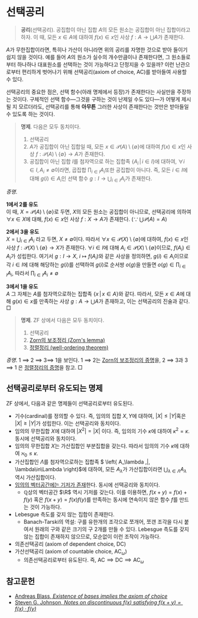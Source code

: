 <!---
title: '선택공리'
category: 'Set Theory'
language: Korean
--->

# 선택공리

> **공리**(선택공리). 공집합이 아닌 집합 $A$의 모든 원소는
> 공집합이 아닌 집합이라고 하자.
> 이 때, 모든 $x\in A$에 대하여 $f(x) \in x$인 사상 $f:A\to\bigcup A$가 존재한다.

$A$가 무한집합이라면, 특히나 가산이 아니라면 위의 공리를 자명한 것으로 받아 들이기 쉽지 않을 것이다.
예를 들어 $A$의 원소가 실수의 개수만큼이나 존재한다면,
그 원소들로부터 하나하나 대표원소를 선택하는 것이 가능하다고 단정지을 수 있을까?
이런 난관으로부터 편리하게 벗어나기 위해 선택공리(axiom of choice, $\textsf{AC}$)를 받아들여 사용할 수 있다.

선택공리의 중요한 점은, 선택 함수(아래 명제에서 등장)가 존재한다는 사실만을
주장하는 것이다. 구체적인 선택 함수—그것을 구하는 것이 난제일 수도 있다—가
어떻게 제시될 지 모르더라도, 선택공리를 통해 **아무튼** 그러한 사상이
존재한다는 것만은 받아들일 수 있도록 하는 것이다.

> **명제**. 다음은 모두 동치이다.
> 
> 1. 선택공리
> 2. $A$가 공집합이 아닌 집합일 때,
> 모든 $x\in\mathscr{P}(A)\setminus\{\emptyset\}$에 대하여
> $f(x)\in x$인 사상 $f:\mathscr{P}(A)\setminus\{\emptyset\}\to A$가
> 존재한다.
> 3. 공집합이 아닌 집합 $I$를 첨자역으로 하는 집합족 $\left\{ A_i \,|\, i\in I\right\}$에
> 대하여, $\forall i\in I, A_i \not=\emptyset$이라면, 곱집합
> $\prod_{i\in I}A_i$또한 공집합이 아니다.
> 즉, 모든 $i\in I$에 대해 $g(i)\in A_i$인 선택 함수
> $g:I\to\bigcup_{i\in I}A_i$가 존재한다.

*증명*.  

**1에서 2를 유도**  
이 때, $X = \mathscr{P}(A)\setminus\left\{\emptyset\right\}$로 두면, $X$의 모든 원소는
공집합이 아니므로, 선택공리에 의하여
$\forall x\in X$에 대해, $f(x)\in x$인 사상 $f:X\to A$가 존재한다.
($\because\,\bigcup\mathscr{P}(A) = A$)  

**2에서 3을 유도**  
$X=\bigcup_{i\in I} A_i$ 라고 두면,
$X\not=\emptyset$이다.
따라서 $\forall x\in \mathscr{P}(X)\setminus\left\{\emptyset\right\}$에 대하여,
$f(x)\in x$인 사상 $f:\mathscr{P}(X)\setminus\left\{\emptyset\right\}\to X$가
존재한다.
$\forall i\in I$에 대해 $A_i\in \mathscr{P}(X)\setminus\left\{\emptyset\right\}$이므로,
$f(A_i)\in A_i$가 성립한다. 여기서 $g:I\to X$, $i\mapsto f(A_i)$와 같은 사상을 정의하면,
$g(i)\in A_i$이므로 각 $i\in I$에 대해 해당하는 $g(i)$를 선택하여
$g(i)$로 순서쌍 $o(g)$을 만들면 $o(g)\in\prod_{i\in I}A_i$, 따라서 $\prod_{i\in I}A_i\not=\emptyset$  

**3에서 1을 유도**  
$A$ 그 자체는 $A$를 첨자역으로하는 집합족 $\left\{ x \,|\, x\in A\right\}$와 같다.
따라서, 모든 $x\in A$에 대해 $g(x)\in x$를 만족하는 사상 $g:A\to\bigcup A$가 존재하고,
이는 선택공리의 진술과 같다. □

> **명제**. $\textsf{ZF}$ 상에서 다음은 모두 동치이다.
>
> 1. 선택공리
> 1. [Zorn의 보조정리 (Zorn's lemma)](./zorns-lemma.html)
> 1. [정렬정리 (well-ordering theorem)](./well-ordered.html#정렬정리)

*증명*. 1 $\implies$ 2 $\implies$ 3$\implies$ 1을 보인다.
1 $\implies$ 2는 [Zorn의 보조정리의 증명](./zorns-lemma.html)을,
2 $\implies$ 3과 3 $\implies$ 1 은 [정렬정리의 증명](./well-ordered.html#정렬정리)을 참고. □

## 선택공리로부터 유도되는 명제

$\textsf{ZF}$ 상에서, 다음과 같은 명제들이 선택공리로부터 유도된다.

- 기수(cardinal)를 정의할 수 있다. 즉, 임의의 집합 $X, Y$에 대하여, $|X|\leq |Y|$혹은 $|X|\geq |Y|$가 성립한다.
이는 선택공리와 동치이다.
- 임의의 무한집합 $X$에 대하여 $|X^2| = |X|$ 이다. 즉, 임의의 기수 $\kappa$에 대하여 $\kappa^2 =\kappa$. 동시에 선택공리와 동치이다.
- 임의의 무한집합 $X$는 가산집합인 부분집합을 갖는다. 따라서 임의의 기수 $\kappa$에 대하여 $\aleph_0 \leq \kappa$.
- 가산집합인 $\Lambda$를 첨자역으로하는 집합족 $ \left\{ A_\lambda \,|\, \lambda\in\Lambda \right\}$에 대하여, 모든 $A_\lambda$가
가산집합이라면 $\bigcup_{\lambda\in\Lambda}A_\lambda$ 역시 가산집합이다.
- [임의의 벡터공간에는 기저가 존재](./basis-of-vector-space.html#벡터공간의-기저의-존재)한다. 동시에 선택공리와 동치이다.
	* $\mathbb{Q}$상의 벡터공간 $\R$ 역시 기저를 갖는다. 이를 이용하면, $f(x+y) = f(x) + f(y)$ 혹은 $f(x+y) = f(x)f(y)$를
	만족하는 동시에 연속이지 않은 함수 $f$를 만드는 것이 가능하다.
- Lebesgue 측도를 갖지 않는 집합이 존재한다.
	* Banach-Tarski의 역설: 구를 유한개의 조각으로 쪼개어, 쪼갠 조각을 다시 붙여서 원래의 구와 같은 크기의 구 2개를 만들 수 있다.
	  Lebesgue 측도를 갖지 않는 집합이 존재하지 않으므로, 모순없이 이런 조작이 가능하다.
- 의존선택공리 (axiom of dependent choice, $\textsf{DC}$)
- 가산선택공리 (axiom of countable choice, $\textsf{AC}_\omega$)
	* 의존선택공리로부터 유도된다. 즉, $\textsf{AC}\implies\textsf{DC}\implies\textsf{AC}_\omega$

## 참고문헌

- [Andreas Blass, *Existence of bases implies the axiom of choice*](http://www.math.lsa.umich.edu/~ablass/bases-AC.pdf)
- [Steven G. Johnson, *Notes on discontinuous $f(x)$ satisfying $f(x+y) = f(x)· f(y)$* ](https://math.mit.edu/~stevenj/exponential.pdf)


